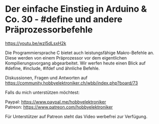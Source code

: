 # Der einfache Einstieg in Arduino & Co. 30 - #define und andere Präprozessorbefehle
 
https://youtu.be/wzl5dLsxH2k

Die Programmiersprache C bietet auch leistungsfähige Makro-Befehle an. Diese werden von einem Präprozessor vor dem eigentlichen Kompilierungsvorgang abgearbeitet. Wir werfen heute einen Blick auf #define, #include, #ifdef und ähnliche Befehle.

Diskussionen, Fragen und Antworten auf 
https://community.hobbyelektroniker.ch/wbb/index.php?board/73

Falls du mich unterstützen möchtest:

Paypal: https://www.paypal.me/hobbyelektroniker<br>
Patreon: https://www.patreon.com/hobbyelektroniker

Für Unterstützer auf Patreon steht das Video werbefrei zur Verfügung.



